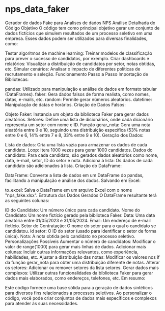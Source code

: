# nps_data_faker
Gerador de dados Fake para Analises de dados NPS
Análise Detalhada do Código
Objetivo
O código tem como principal objetivo gerar um conjunto de dados fictícios que simulem resultados de um processo seletivo em uma empresa. Esses dados podem ser utilizados para diversas finalidades, como:

Testar algoritmos de machine learning: Treinar modelos de classificação para prever o sucesso de candidatos, por exemplo.
Criar dashboards e relatórios: Visualizar a distribuição de candidatos por setor, notas obtidas, etc.
Simular cenários: Analisar o impacto de diferentes políticas de recrutamento e seleção.
Funcionamento Passo a Passo
Importação de Bibliotecas:

pandas: Utilizado para manipulação e análise de dados em formato tabular (DataFrames).
faker: Gera dados falsos de forma realista, como nomes, datas, e-mails, etc.
random: Permite gerar números aleatórios.
datetime: Manipulação de datas e horários.
Criação de Dados Falsos:

Objeto Faker: Instancia um objeto da biblioteca Faker para gerar dados aleatórios.
Setores: Define uma lista de dicionários, onde cada dicionário representa um setor com nome e ID.
Função gerar_nota: Gera uma nota aleatória entre 0 e 10, seguindo uma distribuição específica (53% notas entre 0 e 6, 14% entre 7 e 8, 33% entre 9 e 10).
Geração dos Dados:

Lista de dados: Cria uma lista vazia para armazenar os dados de cada candidato.
Loop: Itera 1000 vezes para gerar 1000 candidatos.
Dados do candidato: Para cada candidato, são gerados dados aleatórios como nome, data, e-mail, setor, ID do setor e nota.
Adiciona à lista: Os dados de cada candidato são adicionados à lista.
Criação do DataFrame:

DataFrame: Converte a lista de dados em um DataFrame do pandas, facilitando a manipulação e análise dos dados.
Salvando em Excel:

to_excel: Salva o DataFrame em um arquivo Excel com o nome "nps_fake.xlsx".
Estrutura dos Dados Gerados
O DataFrame resultante terá as seguintes colunas:

ID do Candidato: Um número único para cada candidato.
Nome do Candidato: Um nome fictício gerado pela biblioteca Faker.
Data: Uma data aleatória entre 01/05/2023 e 31/05/2024.
Email: Um endereço de e-mail fictício.
Setor de Contratação: O nome do setor para o qual o candidato se candidatou.
id setor: O ID do setor (usado para identificar o setor de forma única).
Nota: A nota obtida pelo candidato no processo seletivo.
Personalizações Possíveis
Aumentar o número de candidatos: Modificar o valor de range(1000) para gerar mais linhas de dados.
Adicionar mais colunas: Incluir outras informações relevantes, como experiência, habilidades, etc.
Ajustar a distribuição das notas: Modificar os valores nos if da função gerar_nota para obter uma distribuição diferente de notas.
Alterar os setores: Adicionar ou remover setores da lista setores.
Gerar dados mais complexos: Utilizar outras funcionalidades da biblioteca Faker para gerar dados mais elaborados, como endereços, telefones, etc.
Em resumo:

Este código fornece uma base sólida para a geração de dados sintéticos para diversos fins relacionados a processos seletivos. Ao personalizar o código, você pode criar conjuntos de dados mais específicos e complexos para atender às suas necessidades.
